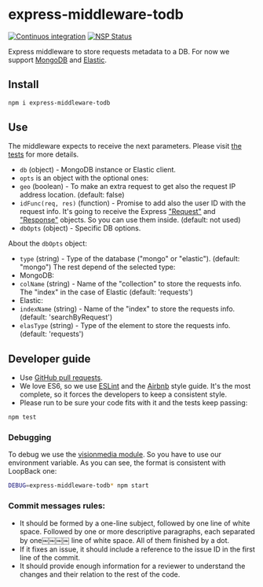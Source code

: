 # express-middleware-todb

[![Continuos integration](https://api.travis-ci.org/IBMResearch/express-middleware-todb.svg)](https://travis-ci.org/IBMResearch/express-middleware-todb)
[![NSP Status](https://nodesecurity.io/orgs/ibmresearch/projects/ff6b7a19-f947-4807-80d1-320e8a842880/badge)](https://nodesecurity.io/orgs/ibmresearch/projects/ff6b7a19-f947-4807-80d1-320e8a842880)

Express middleware to store requests metadata to a DB. For now we support [MongoDB](https://www.mongodb.com/) and [Elastic](https://www.elastic.co/).


## Install

```sh
npm i express-middleware-todb
```


## Use

The middleware expects to receive the next parameters. Please visit [the tests](./tests) for more details.
- `db` (object) - MongoDB instance or Elastic client.
- `opts` is an object with the optional ones:
 - `geo` (boolean) - To make an extra request to get also the request IP address location. (default: false)
 - `idFunc(req, res)` (function) - Promise to add also the user ID with the request info. It's going to receive the Express ["Request"](http://expressjs.com/es/4x/api.html#req) and ["Response"](http://expressjs.com/es/4x/api.html#res) objects. So you can use them inside. (default: not used)
 - `dbOpts` (object) - Specific DB options.

About the `dbOpts` object:
- `type` (string) - Type of the database ("mongo" or "elastic"). (default: "mongo")
The rest depend of the selected type:
- MongoDB:
 - `colName` (string) - Name of the "collection" to store the requests info. The "index" in the case of Elastic (default: 'requests')
- Elastic:
 - `indexName` (string) - Name of the "index" to store the requests info. (default: 'searchByRequest')
 - `elasType` (string) - Type of the element to store the requests info. (default: 'requests')


## Developer guide

- Use [GitHub pull requests](https://help.github.com/articles/using-pull-requests).
- We love ES6, so we use [ESLint](http://eslint.org/) and the [Airbnb](https://github.com/airbnb/javascript) style guide. It's the most complete, so it forces the developers to keep a consistent style.
- Please run to be sure your code fits with it and the tests keep passing:
```sh
npm test
```

### Debugging
To debug we use the [visionmedia module](alendar.google.com/calendar). So you have to use our environment variable. As you can see, the format is consistent with LoopBack one:
```sh
DEBUG=express-middleware-todb* npm start
```

### Commit messages rules:
- It should be formed by a one-line subject, followed by one line of white space. Followed by one or more descriptive paragraphs, each separated by one￼￼￼￼ line of white space. All of them finished by a dot.
- If it fixes an issue, it should include a reference to the issue ID in the first line of the commit.
- It should provide enough information for a reviewer to understand the changes and their relation to the rest of the code.

